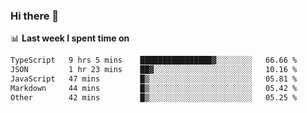 ### Hi there 👋

<!--
**DBvc/DBvc** is a ✨ _special_ ✨ repository because its `README.md` (this file) appears on your GitHub profile.

Here are some ideas to get you started:

- 🔭 I’m currently working on ...
- 🌱 I’m currently learning ...
- 👯 I’m looking to collaborate on ...
- 🤔 I’m looking for help with ...
- 💬 Ask me about ...
- 📫 How to reach me: ...
- 😄 Pronouns: ...
- ⚡ Fun fact: ...
-->

📊 **Last week I spent time on**
<!--START_SECTION:waka-->

```txt
TypeScript   9 hrs 5 mins    ████████████████▓░░░░░░░░   66.66 %
JSON         1 hr 23 mins    ██▓░░░░░░░░░░░░░░░░░░░░░░   10.16 %
JavaScript   47 mins         █▒░░░░░░░░░░░░░░░░░░░░░░░   05.81 %
Markdown     44 mins         █▒░░░░░░░░░░░░░░░░░░░░░░░   05.42 %
Other        42 mins         █▒░░░░░░░░░░░░░░░░░░░░░░░   05.25 %
```

<!--END_SECTION:waka-->
